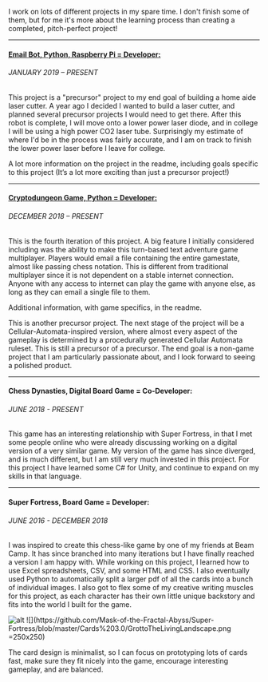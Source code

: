 I work on lots of different projects in my spare time.  I don't finish some of them, but for me it's more about the learning process than creating a completed, pitch-perfect project!

---
#### [Email Bot, Python, Raspberry Pi = Developer:](https://github.com/Mask-of-the-Fractal-Abyss/Email-Bot/tree/master)
###### JANUARY 2019 – PRESENT
This project is a "precursor" project to my end goal of building a home aide laser cutter. A year ago I decided I wanted to build a laser cutter, and planned several precursor projects I would need to get there. After this robot is complete, I will move onto a lower power laser diode, and in college I will be using a high power CO2 laser tube. Surprisingly my estimate of where I'd be in the process was fairly accurate, and I am on track to finish the lower power laser before I leave for college.

A lot more information on the project in the readme, including goals specific to this project (It’s a lot more exciting than just a precursor project!)

---
#### [Cryptodungeon Game, Python = Developer:](https://github.com/Mask-of-the-Fractal-Abyss/cryptodungeon4/tree/master)
###### DECEMBER 2018 – PRESENT
This is the fourth iteration of this project. A big feature I initially considered including was the ability to make this turn-based text adventure game multiplayer. Players would email a file containing the entire gamestate, almost like passing chess notation. This is different from traditional multiplayer since it is not dependent on a stable internet connection. Anyone with any access to internet can play the game with anyone else, as long as they can email a single file to them.

Additional information, with game specifics, in the readme.

This is another precursor project. The next stage of the project will be a Cellular-Automata-inspired version, where almost every aspect of the gameplay is determined by a procedurally generated Cellular Automata ruleset.  This is still a precursor of a precursor. The end goal is a non-game project that I am particularly passionate about, and I look forward to seeing a polished product.

---
#### Chess Dynasties, Digital Board Game = Co-Developer: 
###### JUNE 2018 - PRESENT
This game has an interesting relationship with Super Fortress, in that I met some people online who were already discussing working on a digital version of a very similar game.  My version of the game has since diverged, and is much different, but I am still very much invested in this project.  For this project I have learned some C# for Unity, and continue to expand on my skills in that language.

---
#### Super Fortress, Board Game = Developer: 
###### JUNE 2016 - DECEMBER 2018
I was inspired to create this chess-like game by one of my friends at Beam Camp.  It has since branched into many iterations but I have finally reached a version I am happy with.  While working on this project, I learned how to use Excel spreadsheets, CSV, and some HTML and CSS.  I also eventually used Python to automatically split a larger pdf of all the cards into a bunch of individual images. I also got to flex some of my creative writing muscles for this project, as each character has their own little unique backstory and fits into the world I built for the game.

<img src="https://github.com/Mask-of-the-Fractal-Abyss/Super-Fortress/blob/master/Cards%203.0/ASolemnSoldier.png | width=100" alt="alt " width="whatever" height="whatever">
![](https://github.com/Mask-of-the-Fractal-Abyss/Super-Fortress/blob/master/Cards%203.0/GrottoTheLivingLandscape.png =250x250)

The card design is minimalist, so I can focus on prototyping lots of cards fast, make sure they fit nicely into the game, encourage interesting gameplay, and are balanced.
